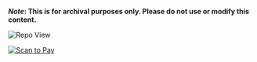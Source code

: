 <strong>*Note*: This is for archival purposes only. Please do not use or modify this content.</strong>

![Repo View](https://komarev.com/ghpvc/?username=aayushx402&style=for-the-badge&color=blue)

[![Scan to Pay](https://img.shields.io/badge/Scan_to_Pay-QR_Code-blue?style=flat-square&logo=bitcoin)](https://github.com/yourusername/yourrepository/raw/main/qrcode.png)






